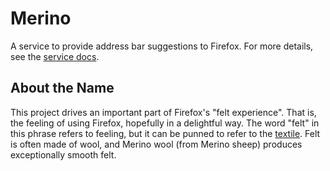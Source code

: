 # Merino

A service to provide address bar suggestions to Firefox. For more details,
see the [service docs](https://mozilla-services.github.io/merino/index.html).

## About the Name

This project drives an important part of Firefox's "felt experience". That
is, the feeling of using Firefox, hopefully in a delightful way. The word
"felt" in this phrase refers to feeling, but it can be punned to refer to the
[textile](https://en.wikipedia.org/wiki/Felt). Felt is often made of wool,
and Merino wool (from Merino sheep) produces exceptionally smooth felt.

